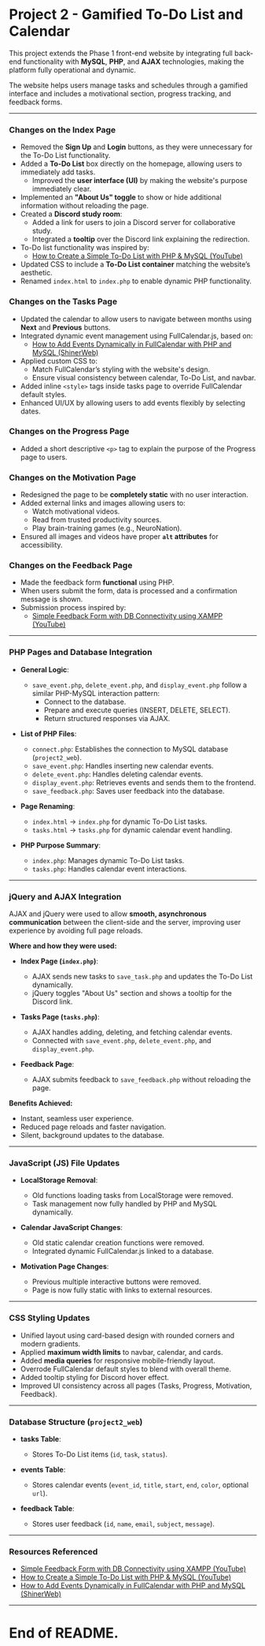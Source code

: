# Project 2 - Gamified To-Do List and Calendar

This project extends the Phase 1 front-end website by integrating full back-end functionality with **MySQL**, **PHP**, and **AJAX** technologies, making the platform fully operational and dynamic.

The website helps users manage tasks and schedules through a gamified interface and includes a motivational section, progress tracking, and feedback forms.

---

### Changes on the Index Page

- Removed the **Sign Up** and **Login** buttons, as they were unnecessary for the To-Do List functionality.
- Added a **To-Do List** box directly on the homepage, allowing users to immediately add tasks.
  - Improved the **user interface (UI)** by making the website's purpose immediately clear.
- Implemented an **"About Us" toggle** to show or hide additional information without reloading the page.
- Created a **Discord study room**:
  - Added a link for users to join a Discord server for collaborative study.
  - Integrated a **tooltip** over the Discord link explaining the redirection.
- To-Do list functionality was inspired by:
  - [How to Create a Simple To-Do List with PHP & MySQL (YouTube)](https://youtu.be/K7PxsuZtlD4?si=yjW2Rkc61OQluxIk)
- Updated CSS to include a **To-Do List container** matching the website’s aesthetic.
- Renamed `index.html` to `index.php` to enable dynamic PHP functionality.

### Changes on the Tasks Page

- Updated the calendar to allow users to navigate between months using **Next** and **Previous** buttons.
- Integrated dynamic event management using FullCalendar.js, based on:
  - [How to Add Events Dynamically in FullCalendar with PHP and MySQL (ShinerWeb)](https://shinerweb.com/how-to-add-event-dynamically-in-fullcalendar-with-php-and-mysql-live-example/#google_vignette)
- Applied custom CSS to:
  - Match FullCalendar’s styling with the website's design.
  - Ensure visual consistency between calendar, To-Do List, and navbar.
- Added inline `<style>` tags inside tasks page to override FullCalendar default styles.
- Enhanced UI/UX by allowing users to add events flexibly by selecting dates.

### Changes on the Progress Page

- Added a short descriptive `<p>` tag to explain the purpose of the Progress page to users.

### Changes on the Motivation Page

- Redesigned the page to be **completely static** with no user interaction.
- Added external links and images allowing users to:
  - Watch motivational videos.
  - Read from trusted productivity sources.
  - Play brain-training games (e.g., NeuroNation).
- Ensured all images and videos have proper **`alt` attributes** for accessibility.

### Changes on the Feedback Page

- Made the feedback form **functional** using PHP.
- When users submit the form, data is processed and a confirmation message is shown.
- Submission process inspired by:
  - [Simple Feedback Form with DB Connectivity using XAMPP (YouTube)](https://youtu.be/YGaArt-ed6s?si=rvBCFzm8iWfECvUA)

---

### PHP Pages and Database Integration

- **General Logic**:
  - `save_event.php`, `delete_event.php`, and `display_event.php` follow a similar PHP-MySQL interaction pattern:
    - Connect to the database.
    - Prepare and execute queries (INSERT, DELETE, SELECT).
    - Return structured responses via AJAX.

- **List of PHP Files**:
  - `connect.php`: Establishes the connection to MySQL database (`project2_web`).
  - `save_event.php`: Handles inserting new calendar events.
  - `delete_event.php`: Handles deleting calendar events.
  - `display_event.php`: Retrieves events and sends them to the frontend.
  - `save_feedback.php`: Saves user feedback into the database.

- **Page Renaming**:
  - `index.html` → `index.php` for dynamic To-Do List tasks.
  - `tasks.html` → `tasks.php` for dynamic calendar event handling.

- **PHP Purpose Summary**:
  - `index.php`: Manages dynamic To-Do List tasks.
  - `tasks.php`: Handles calendar event interactions.

---

### jQuery and AJAX Integration

AJAX and jQuery were used to allow **smooth, asynchronous communication** between the client-side and the server, improving user experience by avoiding full page reloads.

**Where and how they were used:**

- **Index Page (`index.php`)**:
  - AJAX sends new tasks to `save_task.php` and updates the To-Do List dynamically.
  - jQuery toggles "About Us" section and shows a tooltip for the Discord link.

- **Tasks Page (`tasks.php`)**:
  - AJAX handles adding, deleting, and fetching calendar events.
  - Connected with `save_event.php`, `delete_event.php`, and `display_event.php`.

- **Feedback Page**:
  - AJAX submits feedback to `save_feedback.php` without reloading the page.

**Benefits Achieved:**

- Instant, seamless user experience.
- Reduced page reloads and faster navigation.
- Silent, background updates to the database.

---

### JavaScript (JS) File Updates

- **LocalStorage Removal**:
  - Old functions loading tasks from LocalStorage were removed.
  - Task management now fully handled by PHP and MySQL dynamically.

- **Calendar JavaScript Changes**:
  - Old static calendar creation functions were removed.
  - Integrated dynamic FullCalendar.js linked to a database.

- **Motivation Page Changes**:
  - Previous multiple interactive buttons were removed.
  - Page is now fully static with links to external resources.

---

### CSS Styling Updates

- Unified layout using card-based design with rounded corners and modern gradients.
- Applied **maximum width limits** to navbar, calendar, and cards.
- Added **media queries** for responsive mobile-friendly layout.
- Overrode FullCalendar default styles to blend with overall theme.
- Added tooltip styling for Discord hover effect.
- Improved UI consistency across all pages (Tasks, Progress, Motivation, Feedback).

---

### Database Structure (`project2_web`)

- **tasks Table**:
  - Stores To-Do List items (`id`, `task`, `status`).

- **events Table**:
  - Stores calendar events (`event_id`, `title`, `start`, `end`, `color`, optional `url`).

- **feedback Table**:
  - Stores user feedback (`id`, `name`, `email`, `subject`, `message`).

---

### Resources Referenced

- [Simple Feedback Form with DB Connectivity using XAMPP (YouTube)](https://youtu.be/YGaArt-ed6s?si=rvBCFzm8iWfECvUA)
- [How to Create a Simple To-Do List with PHP & MySQL (YouTube)](https://youtu.be/K7PxsuZtlD4?si=yjW2Rkc61OQluxIk)
- [How to Add Events Dynamically in FullCalendar with PHP and MySQL (ShinerWeb)](https://shinerweb.com/how-to-add-event-dynamically-in-fullcalendar-with-php-and-mysql-live-example/#google_vignette)

---

# End of README.

